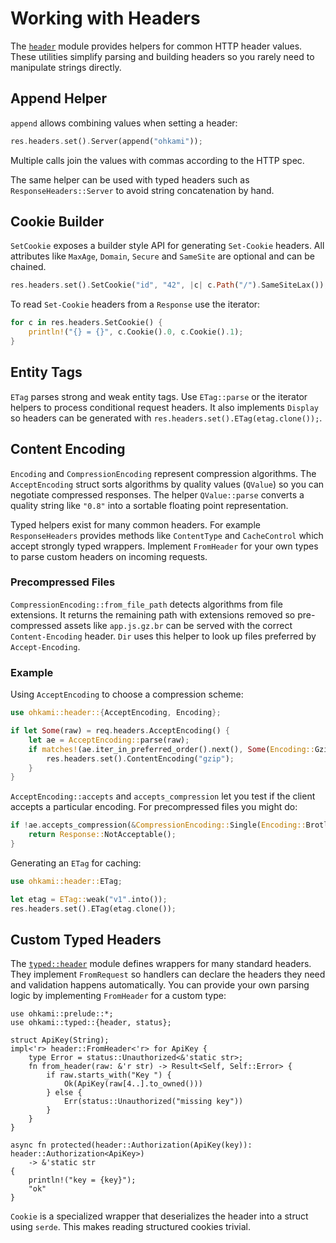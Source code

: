 # Working with Headers

The [`header`](../ohkami-0.24/ohkami/src/header) module provides helpers for
common HTTP header values.  These utilities simplify parsing and building
headers so you rarely need to manipulate strings directly.

## Append Helper

`append` allows combining values when setting a header:

```rust
res.headers.set().Server(append("ohkami"));
```

Multiple calls join the values with commas according to the HTTP spec.

The same helper can be used with typed headers such as
`ResponseHeaders::Server` to avoid string concatenation by hand.

## Cookie Builder

`SetCookie` exposes a builder style API for generating `Set-Cookie` headers.
All attributes like `MaxAge`, `Domain`, `Secure` and `SameSite` are optional and
can be chained.

```rust
res.headers.set().SetCookie("id", "42", |c| c.Path("/").SameSiteLax());
```

To read `Set-Cookie` headers from a `Response` use the iterator:
```rust
for c in res.headers.SetCookie() {
    println!("{} = {}", c.Cookie().0, c.Cookie().1);
}
```

## Entity Tags
`ETag` parses strong and weak entity tags.  Use `ETag::parse` or the iterator
helpers to process conditional request headers.
It also implements `Display` so headers can be generated with
`res.headers.set().ETag(etag.clone());`.

## Content Encoding

`Encoding` and `CompressionEncoding` represent compression algorithms. The
`AcceptEncoding` struct sorts algorithms by quality values (`QValue`) so you can
negotiate compressed responses.
The helper `QValue::parse` converts a quality string like `"0.8"` into a sortable
floating point representation.

Typed helpers exist for many common headers.  For example `ResponseHeaders`
provides methods like `ContentType` and `CacheControl` which accept strongly
typed wrappers.  Implement `FromHeader` for your own types to parse custom
headers on incoming requests.

### Precompressed Files

`CompressionEncoding::from_file_path` detects algorithms from file extensions.
It returns the remaining path with extensions removed so pre-compressed assets
like `app.js.gz.br` can be served with the correct `Content-Encoding` header.
`Dir` uses this helper to look up files preferred by `Accept-Encoding`.




### Example

Using `AcceptEncoding` to choose a compression scheme:

```rust
use ohkami::header::{AcceptEncoding, Encoding};

if let Some(raw) = req.headers.AcceptEncoding() {
    let ae = AcceptEncoding::parse(raw);
    if matches!(ae.iter_in_preferred_order().next(), Some(Encoding::Gzip)) {
        res.headers.set().ContentEncoding("gzip");
    }
}
```

`AcceptEncoding::accepts` and `accepts_compression` let you test if
the client accepts a particular encoding.
For precompressed files you might do:
```rust
if !ae.accepts_compression(&CompressionEncoding::Single(Encoding::Brotli)) {
    return Response::NotAcceptable();
}
```

Generating an `ETag` for caching:

```rust
use ohkami::header::ETag;

let etag = ETag::weak("v1".into());
res.headers.set().ETag(etag.clone());
```

## Custom Typed Headers

The [`typed::header`](../ohkami-0.24/ohkami/src/typed/header.rs) module
defines wrappers for many standard headers.
They implement `FromRequest` so handlers can declare the headers they
need and validation happens automatically.
You can provide your own parsing logic by implementing `FromHeader` for a custom type:

```rust,no_run
use ohkami::prelude::*;
use ohkami::typed::{header, status};

struct ApiKey(String);
impl<'r> header::FromHeader<'r> for ApiKey {
    type Error = status::Unauthorized<&'static str>;
    fn from_header(raw: &'r str) -> Result<Self, Self::Error> {
        if raw.starts_with("Key ") {
            Ok(ApiKey(raw[4..].to_owned()))
        } else {
            Err(status::Unauthorized("missing key"))
        }
    }
}

async fn protected(header::Authorization(ApiKey(key)): header::Authorization<ApiKey>)
    -> &'static str
{
    println!("key = {key}");
    "ok"
}
```

`Cookie` is a specialized wrapper that deserializes the header into a
struct using `serde`. This makes reading structured cookies trivial.
